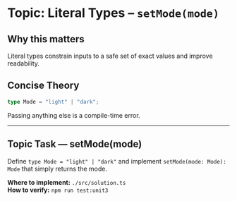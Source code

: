 # Topic: Literal Types – `setMode(mode)`

## Why this matters
Literal types constrain inputs to a safe set of exact values and improve readability.

## Concise Theory
```ts
type Mode = "light" | "dark";
```
Passing anything else is a compile-time error.

---

## Topic Task — **setMode(mode)**
Define `type Mode = "light" | "dark"` and implement `setMode(mode: Mode): Mode` that simply returns the mode.

**Where to implement:** `./src/solution.ts`  
**How to verify:** `npm run test:unit3`
